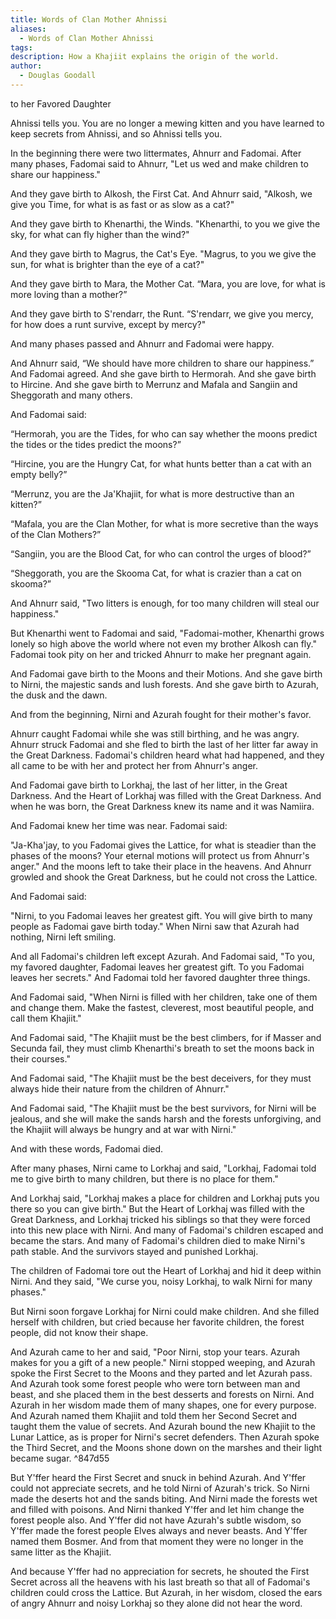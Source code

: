 ```yaml
---
title: Words of Clan Mother Ahnissi
aliases:
  - Words of Clan Mother Ahnissi
tags: 
description: How a Khajiit explains the origin of the world.
author:
  - Douglas Goodall
---
```

to her Favored Daughter  

Ahnissi tells you. You are no longer a mewing kitten and you have learned to keep secrets from Ahnissi, and so Ahnissi tells you.  
  
In the beginning there were two littermates, Ahnurr and Fadomai. After many phases, Fadomai said to Ahnurr, "Let us wed and make children to share our happiness."  
  
And they gave birth to Alkosh, the First Cat. And Ahnurr said, "Alkosh, we give you Time, for what is as fast or as slow as a cat?"  
  
And they gave birth to Khenarthi, the Winds. "Khenarthi, to you we give the sky, for what can fly higher than the wind?"  
  
And they gave birth to Magrus, the Cat's Eye. "Magrus, to you we give the sun, for what is brighter than the eye of a cat?"  
  
And they gave birth to Mara, the Mother Cat. “Mara, you are love, for what is more loving than a mother?”  
  
And they gave birth to S'rendarr, the Runt. “S'rendarr, we give you mercy, for how does a runt survive, except by mercy?"  
  
And many phases passed and Ahnurr and Fadomai were happy.  
  
And Ahnurr said, “We should have more children to share our happiness.” And Fadomai agreed. And she gave birth to Hermorah. And she gave birth to Hircine. And she gave birth to Merrunz and Mafala and Sangiin and Sheggorath and many others.  
  
And Fadomai said:  
  
“Hermorah, you are the Tides, for who can say whether the moons predict the tides or the tides predict the moons?”  
  
“Hircine, you are the Hungry Cat, for what hunts better than a cat with an empty belly?”  
  
“Merrunz, you are the Ja'Khajiit, for what is more destructive than an kitten?”  
  
“Mafala, you are the Clan Mother, for what is more secretive than the ways of the Clan Mothers?”  
  
“Sangiin, you are the Blood Cat, for who can control the urges of blood?”  
  
“Sheggorath, you are the Skooma Cat, for what is crazier than a cat on skooma?”  
  
And Ahnurr said, "Two litters is enough, for too many children will steal our happiness."  
  
But Khenarthi went to Fadomai and said, "Fadomai-mother, Khenarthi grows lonely so high above the world where not even my brother Alkosh can fly." Fadomai took pity on her and tricked Ahnurr to make her pregnant again.  
  
And Fadomai gave birth to the Moons and their Motions. And she gave birth to Nirni, the majestic sands and lush forests. And she gave birth to Azurah, the dusk and the dawn.  
  
And from the beginning, Nirni and Azurah fought for their mother's favor.  
  
Ahnurr caught Fadomai while she was still birthing, and he was angry. Ahnurr struck Fadomai and she fled to birth the last of her litter far away in the Great Darkness. Fadomai's children heard what had happened, and they all came to be with her and protect her from Ahnurr's anger.  
  
And Fadomai gave birth to Lorkhaj, the last of her litter, in the Great Darkness. And the Heart of Lorkhaj was filled with the Great Darkness. And when he was born, the Great Darkness knew its name and it was Namiira.  
  
And Fadomai knew her time was near. Fadomai said:  
  
"Ja-Kha'jay, to you Fadomai gives the Lattice, for what is steadier than the phases of the moons? Your eternal motions will protect us from Ahnurr's anger." And the moons left to take their place in the heavens. And Ahnurr growled and shook the Great Darkness, but he could not cross the Lattice.  
  
And Fadomai said:  
  
"Nirni, to you Fadomai leaves her greatest gift. You will give birth to many people as Fadomai gave birth today." When Nirni saw that Azurah had nothing, Nirni left smiling.  
  
And all Fadomai's children left except Azurah. And Fadomai said, "To you, my favored daughter, Fadomai leaves her greatest gift. To you Fadomai leaves her secrets." And Fadomai told her favored daughter three things.  
  
And Fadomai said, "When Nirni is filled with her children, take one of them and change them. Make the fastest, cleverest, most beautiful people, and call them Khajiit."  
  
And Fadomai said, "The Khajiit must be the best climbers, for if Masser and Secunda fail, they must climb Khenarthi's breath to set the moons back in their courses."  
  
And Fadomai said, "The Khajiit must be the best deceivers, for they must always hide their nature from the children of Ahnurr."  
  
And Fadomai said, "The Khajiit must be the best survivors, for Nirni will be jealous, and she will make the sands harsh and the forests unforgiving, and the Khajiit will always be hungry and at war with Nirni."  
  
And with these words, Fadomai died.  
  
After many phases, Nirni came to Lorkhaj and said, "Lorkhaj, Fadomai told me to give birth to many children, but there is no place for them."  
  
And Lorkhaj said, "Lorkhaj makes a place for children and Lorkhaj puts you there so you can give birth." But the Heart of Lorkhaj was filled with the Great Darkness, and Lorkhaj tricked his siblings so that they were forced into this new place with Nirni. And many of Fadomai's children escaped and became the stars. And many of Fadomai's children died to make Nirni's path stable. And the survivors stayed and punished Lorkhaj.  
  
The children of Fadomai tore out the Heart of Lorkhaj and hid it deep within Nirni. And they said, "We curse you, noisy Lorkhaj, to walk Nirni for many phases."  
  
But Nirni soon forgave Lorkhaj for Nirni could make children. And she filled herself with children, but cried because her favorite children, the forest people, did not know their shape.  
  
And Azurah came to her and said, "Poor Nirni, stop your tears. Azurah makes for you a gift of a new people." Nirni stopped weeping, and Azurah spoke the First Secret to the Moons and they parted and let Azurah pass. And Azurah took some forest people who were torn between man and beast, and she placed them in the best desserts and forests on Nirni. And Azurah in her wisdom made them of many shapes, one for every purpose. And Azurah named them Khajiit and told them her Second Secret and taught them the value of secrets. And Azurah bound the new Khajiit to the Lunar Lattice, as is proper for Nirni's secret defenders. Then Azurah spoke the Third Secret, and the Moons shone down on the marshes and their light became sugar.   ^847d55
  
But Y'ffer heard the First Secret and snuck in behind Azurah. And Y'ffer could not appreciate secrets, and he told Nirni of Azurah's trick. So Nirni made the deserts hot and the sands biting. And Nirni made the forests wet and filled with poisons. And Nirni thanked Y'ffer and let him change the forest people also. And Y'ffer did not have Azurah's subtle wisdom, so Y'ffer made the forest people Elves always and never beasts. And Y'ffer named them Bosmer. And from that moment they were no longer in the same litter as the Khajiit.  
  
And because Y'ffer had no appreciation for secrets, he shouted the First Secret across all the heavens with his last breath so that all of Fadomai's children could cross the Lattice. But Azurah, in her wisdom, closed the ears of angry Ahnurr and noisy Lorkhaj so they alone did not hear the word.